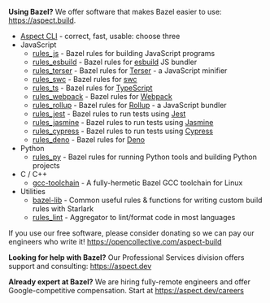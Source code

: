 **Using Bazel?**
We offer software that makes Bazel easier to use: <https://aspect.build>.

-   [Aspect CLI](https://github.com/aspect-build/aspect-cli) - correct, fast, usable: choose three
-   JavaScript
    -   [rules_js](https://github.com/aspect-build/rules_js) - Bazel rules for building JavaScript programs
    -   [rules_esbuild](https://github.com/aspect-build/rules_esbuild) - Bazel rules for [esbuild](https://esbuild.github.io) JS bundler
    -   [rules_terser](https://github.com/aspect-build/rules_terser) - Bazel rules for [Terser](https://terser.org) - a JavaScript minifier
    -   [rules_swc](https://github.com/aspect-build/rules_swc) - Bazel rules for [swc](https://swc.rs)
    -   [rules_ts](https://github.com/aspect-build/rules_ts) - Bazel rules for [TypeScript](http://typescriptlang.org)
    -   [rules_webpack](https://github.com/aspect-build/rules_webpack) - Bazel rules for [Webpack](https://webpack.js.org)
    -   [rules_rollup](https://github.com/aspect-build/rules_rollup) - Bazel rules for [Rollup](https://rollupjs.org) - a JavaScript bundler
    -   [rules_jest](https://github.com/aspect-build/rules_jest) - Bazel rules to run tests using [Jest](https://jestjs.io)
    -   [rules_jasmine](https://github.com/aspect-build/rules_jasmine) - Bazel rules to run tests using [Jasmine](https://jasmine.github.io/)
    -   [rules_cypress](https://github.com/aspect-build/rules_cypress) - Bazel rules to run tests using [Cypress](https://cypress.io)
    -   [rules_deno](https://gitlab.com/aspect-build/rules_deno) - Bazel rules for [Deno](http://deno.land)
-   Python
    -   [rules_py](https://github.com/aspect-build/rules_py) - Bazel rules for running Python tools and building Python projects
-   C / C++
    -   [gcc-toolchain](https://github.com/aspect-build/gcc-toolchain) - A fully-hermetic Bazel GCC toolchain for Linux
-   Utilities
    -   [bazel-lib](https://github.com/aspect-build/bazel-lib) - Common useful rules & functions for writing custom build rules with Starlark
    -   [rules_lint](https://github.com/aspect-build/rules_lint) - Aggregator to lint/format code in most languages

If you use our free software, please consider donating so we can pay our engineers who write it! https://opencollective.com/aspect-build

**Looking for help with Bazel?**
Our Professional Services division offers support and consulting: <https://aspect.dev>

**Already expert at Bazel?**
We are hiring fully-remote engineers and offer Google-competitive compensation.
Start at https://aspect.dev/careers
